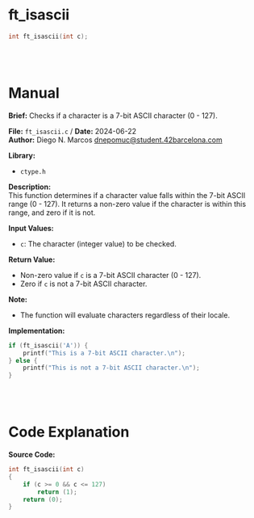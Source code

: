 # ft_isascii 
``` c 
int ft_isascii(int c);
```
<br>
<br>

# Manual
**Brief:**
Checks if a character is a 7-bit ASCII character (0 - 127).

**File:** `ft_isascii.c` / **Date:** 2024-06-22  
**Author:** Diego N. Marcos <dnepomuc@student.42barcelona.com>

**Library:**
- `ctype.h`

**Description:**  
This function determines if a character value falls within the 7-bit ASCII range (0 - 127).  It returns a non-zero value if the character is within this range, and zero if it is not.

**Input Values:**  
* `c`: The character (integer value) to be checked.

**Return Value:**  
* Non-zero value if `c` is a 7-bit ASCII character (0 - 127).
* Zero if `c` is not a 7-bit ASCII character.

**Note:**  
-  The function will evaluate characters regardless of their locale. 

**Implementation:**  
```c
if (ft_isascii('A')) {
    printf("This is a 7-bit ASCII character.\n");
} else {
    printf("This is not a 7-bit ASCII character.\n");
}
```

<br>
<br>

# Code Explanation
**Source Code:**
``` C
int	ft_isascii(int c)
{
	if (c >= 0 && c <= 127)
		return (1);
	return (0);
}
```
